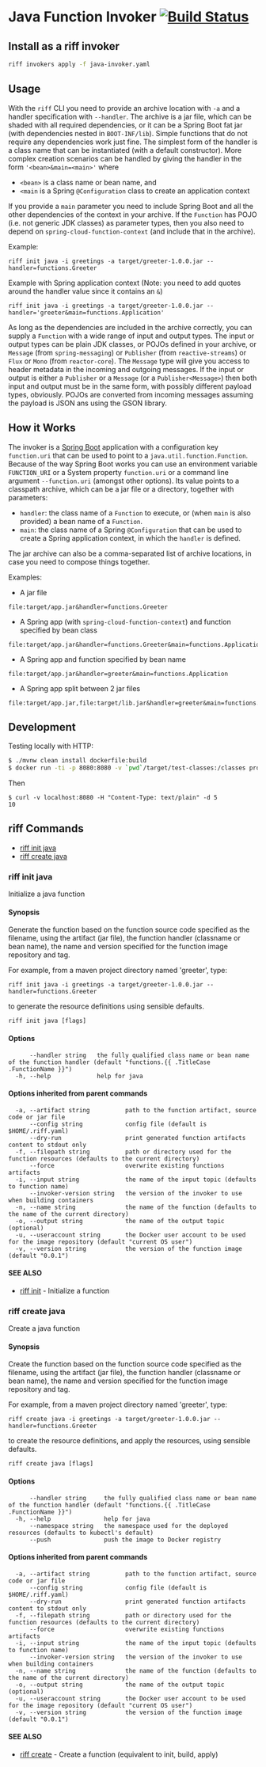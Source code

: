 
# Java Function Invoker [![Build Status](https://travis-ci.org/projectriff/java-function-invoker.svg?branch=master)](https://travis-ci.org/projectriff/java-function-invoker)

## Install as a riff invoker

```bash
riff invokers apply -f java-invoker.yaml
```

## Usage

With the `riff` CLI you need to provide an archive location with `-a`
and a handler specification with `--handler`. The archive is a jar
file, which can be shaded with all required dependencies, or it can be
a Spring Boot fat jar (with dependencies nested in
`BOOT-INF/lib`). Simple functions that do not require any dependencies
work just fine. The simplest form of the handler is a class name that
can be instantiated (with a default constructor). More complex creation scenarios can be handled by giving the handler in the form `'<bean>&main=<main>'` where

* `<bean>` is a class name or bean name, and
* `<main` is a Spring `@Configuration` class to create an application context

If you provide a `main` parameter you need to include Spring Boot and
all the other dependencies of the context in your archive. If the
`Function` has POJO (i.e. not generic JDK classes) as parameter types,
then you also need to depend on `spring-cloud-function-context` (and
include that in the archive).

Example:

```
riff init java -i greetings -a target/greeter-1.0.0.jar --handler=functions.Greeter
```

Example with Spring application context (Note: you need to add quotes around the handler value since it contains an `&`)

```
riff init java -i greetings -a target/greeter-1.0.0.jar --handler='greeter&main=functions.Application'
```

As long as the dependencies are included in the archive correctly, you
can supply a `Function` with a wide range of input and output
types. The input or output types can be plain JDK classes, or POJOs
defined in your archive, or `Message` (from `spring-messaging`) or
`Publisher` (from `reactive-streams`) or `Flux` or `Mono` (from
`reactor-core`). The `Message` type will give you access to header
metadata in the incoming and outgoing messages. If the input or output
is either a `Publisher` or a `Message` (or a `Publisher<Message>`)
then both input and output must be in the same form, with possibly
different payload types, obviously. POJOs are converted from incoming
messages assuming the payload is JSON ans using the GSON library.

## How it Works

The invoker is a [Spring Boot](https://projects.spring.io/spring-boot)
application with a configuration key `function.uri` that can be used
to point to a `java.util.function.Function`. Because of the way Spring
Boot works you can use an environment variable `FUNCTION_URI` or a
System property `function.uri` or a command line argument
`--function.uri` (amongst other options). Its value points to a
classpath archive, which can be a jar file or a directory, together
with parameters:

* `handler`: the class name of a `Function` to execute, or (when
  `main` is also provided) a bean name of a `Function`.
* `main`: the class name of a Spring `@Configuration` that can be used
  to create a Spring application context, in which the `handler` is
  defined.

The jar archive can also be a comma-separated list of archive
locations, in case you need to compose things together.

Examples:

* A jar file

```
file:target/app.jar&handler=functions.Greeter
```

* A Spring app (with `spring-cloud-function-context`) and function specified by bean class

```
file:target/app.jar&handler=functions.Greeter&main=functions.Application
```

* A Spring app and function specified by bean name

```
file:target/app.jar&handler=greeter&main=functions.Application
```

* A Spring app split between 2 jar files

```
file:target/app.jar,file:target/lib.jar&handler=greeter&main=functions.Application
```

## Development

Testing locally with HTTP:

```bash
$ ./mvnw clean install dockerfile:build
$ docker run -ti -p 8080:8080 -v `pwd`/target/test-classes:/classes projectriff/java-function-invoker:0.0.6-snapshot --function.uri='file:classes?handler=io.projectriff.functions.Doubler'
```

Then

```
$ curl -v localhost:8080 -H "Content-Type: text/plain" -d 5
10
```

## riff Commands

- [riff init java](#riff-init-java)
- [riff create java](#riff-create-java)

<!-- riff-init -->

### riff init java

Initialize a java function

#### Synopsis

Generate the function based on the function source code specified as the filename, using the artifact (jar file),
the function handler (classname or bean name), the name and version specified for the function image repository and tag.

For example, from a maven project directory named 'greeter', type:

    riff init java -i greetings -a target/greeter-1.0.0.jar --handler=functions.Greeter

to generate the resource definitions using sensible defaults.


```
riff init java [flags]
```

#### Options

```
      --handler string   the fully qualified class name or bean name of the function handler (default "functions.{{ .TitleCase .FunctionName }}")
  -h, --help             help for java
```

#### Options inherited from parent commands

```
  -a, --artifact string          path to the function artifact, source code or jar file
      --config string            config file (default is $HOME/.riff.yaml)
      --dry-run                  print generated function artifacts content to stdout only
  -f, --filepath string          path or directory used for the function resources (defaults to the current directory)
      --force                    overwrite existing functions artifacts
  -i, --input string             the name of the input topic (defaults to function name)
      --invoker-version string   the version of the invoker to use when building containers
  -n, --name string              the name of the function (defaults to the name of the current directory)
  -o, --output string            the name of the output topic (optional)
  -u, --useraccount string       the Docker user account to be used for the image repository (default "current OS user")
  -v, --version string           the version of the function image (default "0.0.1")
```

#### SEE ALSO

* [riff init](https://github.com/projectriff/riff/blob/master/riff-cli/docs/riff_init.md)	 - Initialize a function


<!-- /riff-init -->

<!-- riff-create -->

### riff create java

Create a java function

#### Synopsis

Create the function based on the function source code specified as the filename, using the artifact (jar file),
the function handler (classname or bean name), the name and version specified for the function image repository and tag.

For example, from a maven project directory named 'greeter', type:

    riff create java -i greetings -a target/greeter-1.0.0.jar --handler=functions.Greeter

to create the resource definitions, and apply the resources, using sensible defaults.


```
riff create java [flags]
```

#### Options

```
      --handler string     the fully qualified class name or bean name of the function handler (default "functions.{{ .TitleCase .FunctionName }}")
  -h, --help               help for java
      --namespace string   the namespace used for the deployed resources (defaults to kubectl's default)
      --push               push the image to Docker registry
```

#### Options inherited from parent commands

```
  -a, --artifact string          path to the function artifact, source code or jar file
      --config string            config file (default is $HOME/.riff.yaml)
      --dry-run                  print generated function artifacts content to stdout only
  -f, --filepath string          path or directory used for the function resources (defaults to the current directory)
      --force                    overwrite existing functions artifacts
  -i, --input string             the name of the input topic (defaults to function name)
      --invoker-version string   the version of the invoker to use when building containers
  -n, --name string              the name of the function (defaults to the name of the current directory)
  -o, --output string            the name of the output topic (optional)
  -u, --useraccount string       the Docker user account to be used for the image repository (default "current OS user")
  -v, --version string           the version of the function image (default "0.0.1")
```

#### SEE ALSO

* [riff create](https://github.com/projectriff/riff/blob/master/riff-cli/docs/riff_create.md)	 - Create a function (equivalent to init, build, apply)


<!-- /riff-create -->
